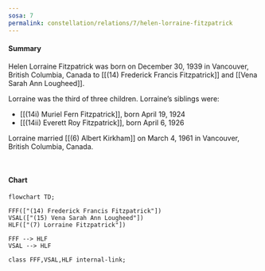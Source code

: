 ```yaml
---
sosa: 7
permalink: constellation/relations/7/helen-lorraine-fitzpatrick
---
```


#### Summary

Helen Lorraine Fitzpatrick was born on December 30, 1939 in Vancouver, British Columbia, Canada to [[(14) Frederick Francis Fitzpatrick]] and [[Vena Sarah Ann Lougheed]].

Lorraine was the third of three children. Lorraine’s siblings were:

* [[(14i) Muriel Fern Fitzpatrick]], born April 19, 1924
* [[(14ii) Everett Roy Fitzpatrick]], born April 6, 1926

Lorraine married [[(6) Albert Kirkham]] on March 4, 1961 in Vancouver, British Columbia, Canada.

<br>

#### Chart

```mermaid
flowchart TD;

FFF(["(14) Frederick Francis Fitzpatrick"])
VSAL(["(15) Vena Sarah Ann Lougheed"])
HLF(["(7) Lorraine Fitzpatrick"])

FFF --> HLF
VSAL --> HLF

class FFF,VSAL,HLF internal-link;

```